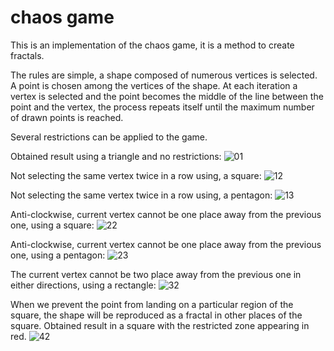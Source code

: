 # chaos game

This is an implementation of the chaos game, it is a method to create fractals.

The rules are simple, a shape composed of numerous vertices is selected.
A point is chosen among the vertices of the shape.
At each iteration a vertex is selected and the point becomes the middle of the line between the point and the vertex, the process repeats itself until the maximum number of drawn points is reached.

Several restrictions can be applied to the game.

Obtained result using a triangle and no restrictions:
![01](./screenshots/01.png)

Not selecting the same vertex twice in a row using, a square:
![12](./screenshots/12.png)

Not selecting the same vertex twice in a row using, a pentagon:
![13](./screenshots/13.png)

Anti-clockwise, current vertex cannot be one place away from the previous one, using a square:
![22](./screenshots/22.png)

Anti-clockwise, current vertex cannot be one place away from the previous one, using a pentagon:
![23](./screenshots/23.png)

The current vertex cannot be two place away from the previous one in either directions, using a rectangle:
![32](./screenshots/32.png)

When we prevent the point from landing on a particular region of the square, the shape will be reproduced as a fractal in other places of the square.
Obtained result in a square with the restricted zone appearing in red.
![42](./screenshots/42.png)

